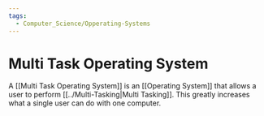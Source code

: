 ```yaml
---
tags:
  - Computer_Science/Opperating-Systems
---
```

# Multi Task Operating System
A [[Multi Task Operating System]] is an [[Operating System]] that allows a user to perform [[../Multi-Tasking|Multi Tasking]]. This greatly increases what a single user can do with one computer.